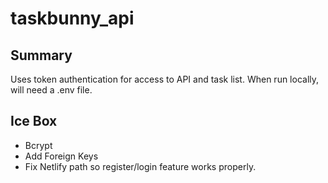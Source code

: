 # taskbunny_api


## Summary
Uses token authentication for access to API and task list. When run locally, will need a .env file. 

## Ice Box

- Bcrypt
- Add Foreign Keys
- Fix Netlify path so register/login feature works properly. 
